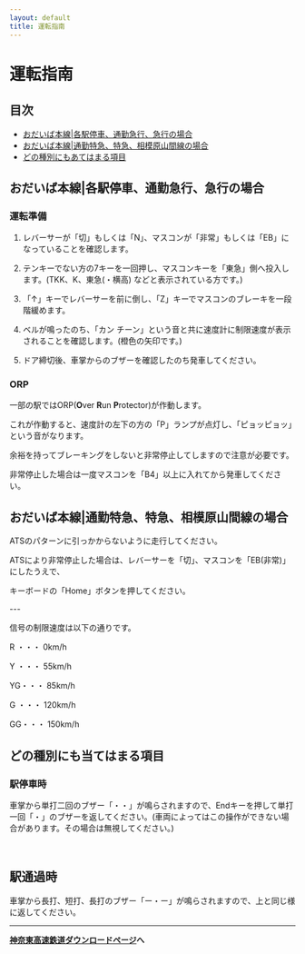 ```yaml
---
layout: default
title: 運転指南
---
```


# 運転指南

## 目次

- [おだいば本線|各駅停車、通勤急行、急行の場合](#おだいば本線|各駅停車、通勤急行、急行の場合)
- [おだいば本線|通勤特急、特急、相模原山間線の場合](#おだいば本線|通勤特急、特急、相模原山間線の場合)
- [どの種別にもあてはまる項目](#どの種別にもあてはまる項目)


## おだいば本線|各駅停車、通勤急行、急行の場合

### 運転準備

1. レバーサーが「切」もしくは「N」、マスコンが「非常」もしくは「EB」になっていることを確認します。

2. テンキーでない方の7キーを一回押し、マスコンキーを「東急」側へ投入します。(TKK、K、東急(・横高) などと表示されている方です。)

3. 「↑」キーでレバーサーを前に倒し、「Z」キーでマスコンのブレーキを一段階緩めます。

4. ベルが鳴ったのち、「カン チーン」という音と共に速度計に制限速度が表示されることを確認します。(橙色の矢印です。)

5. ドア締切後、車掌からのブザーを確認したのち発車してください。



### ORP

一部の駅ではORP(**O**ver **R**un **P**rotector)が作動します。

これが作動すると、速度計の左下の方の「P」ランプが点灯し、「ピョッピョッ」という音がなります。

余裕を持ってブレーキングをしないと非常停止してしますので注意が必要です。

非常停止した場合は一度マスコンを「B4」以上に入れてから発車してください。



## おだいば本線|通勤特急、特急、相模原山間線の場合

ATSのパターンに引っかからないように走行してください。

ATSにより非常停止した場合は​、レバーサーを「切」、マスコンを「EB(非常)」にしたうえで、

キーボードの「Home」ボタンを押してください。

​---

信号の制限速度は以下の通りです。

R  ・・・ 0km/h

Y  ・・・ 55km/h

YG・・・ 85km/h

G  ・・・ 120km/h

GG・・・ 150km/h



## どの種別にも当てはまる項目

### 駅停車時

車掌から単打二回のブザー「・・」が鳴らされますので、Endキーを押して単打一回「・」のブザーを返してください。(車両によってはこの操作ができない場合があります。その場合は無視してください。)

​

## 駅通過時

車掌から長打、短打、長打のブザー「ー・ー」が鳴らされますので、上と同じ様に返してください。

---

[**神奈東高速鉄道ダウンロードページ**](kanato)**へ**
